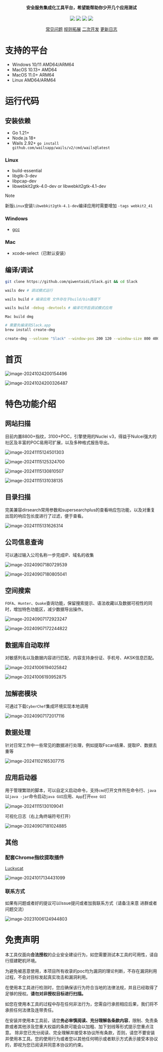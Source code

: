 <h4 align="center">安全服务集成化工具平台，希望能帮助你少开几个应用测试</h4>

<p align="center">
<img src="https://img.shields.io/github/go-mod/go-version/qiwentaidi/Slack?filename=go.mod">
<img src="https://img.shields.io/badge/wails-v2.9.2-blue">
<a href="https://github.com/qiwentaidi/Slack/releases/"><img src="https://img.shields.io/github/v/release/qiwentaidi/Slack"></a>
<a href="https://github.com/qiwentaidi/Slack/releases/"><img src="https://img.shields.io/github/downloads/qiwentaidi/Slack/total"></a>
</p>
<p align="center">
<a href="https://github.com/qiwentaidi/Slack/wiki/%E5%B8%B8%E8%A7%81%E9%97%AE%E9%A2%98">常见问题</a>
<a href="https://github.com/qiwentaidi/Slack/wiki/%E7%BD%91%E7%AB%99%E6%89%AB%E6%8F%8F%E8%A7%84%E5%88%99%E4%BA%8C%E6%AC%A1%E6%8B%93%E5%B1%95">规则拓展</a>
<a href="https://github.com/qiwentaidi/Slack/wiki/%E4%BA%8C%E6%AC%A1%E5%BC%80%E5%8F%91">二次开发</a>
<a href="https://github.com/qiwentaidi/Slack/wiki/%E6%9B%B4%E6%96%B0%E6%97%A5%E5%BF%97">更新日志</a>
</p>



# 支持的平台

- Windows 10/11 AMD64/ARM64
- MacOS 10.13+ AMD64
- MacOS 11.0+ ARM64
- Linux AMD64/ARM64

# 运行代码

## 安装依赖

- Go 1.21+
- Node.js 18+
- Wails 2.92+  `go install github.com/wailsapp/wails/v2/cmd/wails@latest`

### Linux

- build-essential
- libgtk-3-dev
- libpcap-dev
- libwebkit2gtk-4.0-dev or libwebkit2gtk-4.1-dev

> [!NOTE]
>
> 新版`Linux`安装`libwebkit2gtk-4.1-dev`编译应用时需要增加 `-tags webkit2_41`

### Windows

- [gcc](https://github.com/niXman/mingw-builds-binaries/releases)

### Mac

- xcode-select（已默认安装）

## 编译/调试

``````sh
git clone https://github.com/qiwentaidi/Slack.git && cd Slack

wails dev # 调试模式运行

wails build # 编译应用 文件存在于build/bin路径下

wails build -debug -devtools # 编译可开启调试模式应用
``````

`Mac build dmg`

``````sh
# 需要先编译完Slack.app
brew install create-dmg

create-dmg --volname "Slack" --window-pos 200 120 --window-size 800 400 --icon-size 100  --icon "Slack.app" 200 190 --app-drop-link 600 185 --hide-extension "Slack.app" --volicon build/bin/Slack.app/Contents/Resources/iconfile.icns  "Slack.dmg" build/bin/Slack.app
``````

# 首页

![image-20241024200154496](assets/image-20241024200154496.png)

![image-20241024200326487](assets/image-20241024200326487.png)

# 特色功能介绍

## 网站扫描

目前内置8800+指纹，3100+POC，引擎使用的Nuclei v3，得益于Nulcei强大的社区及丰富的POC易用可扩展，以及多种格式报告导出。

![image-20241115124501303](assets/image-20241115124501303.png)

![image-20241115125324700](assets/image-20241115125324700.png)

![image-20241115130810507](assets/image-20241115130810507.png)

![image-20241115131038135](assets/image-20241115131038135.png)

## 目录扫描

完美兼容dirsearch常用参数和supersearchplus的查看响应包功能，以及对重复出现的响应包长度进行了过滤，便于查看。

![image-20241115131626314](assets/image-20241115131626314.png)

## 公司信息查询

可以通过输入公司名称一步完成IP、域名的收集

![image-20240907180729539](assets/image-20240907180729539.png)

![image-20240907180805041](assets/image-20240907180805041.png)

## 空间搜索

`FOFA`、`Hunter`、`Quake`查询功能，保留搜索提示、语法收藏以及数据可视性的同时，增加特色功能区，减少数据导出操作。

![image-20240907172923247](assets/image-20240907172923247.png)

![image-20240907172244822](assets/image-20240907172244822.png)

## 数据库自动取样

对敏感列名以及数据内容进行匹配，内容支持身份证、手机号、AKSK信息匹配。

![image-20241006194025842](assets/image-20241006194025842.png)

![image-20241006193952875](assets/image-20241006193952875.png)

## 加解密模块

可通过下载`CyberChef`集成环境实现本地调用

![image-20240907172017116](assets/image-20240907172017116.png)

## 数据处理

针对日常工作中一些常见的数据进行处理，例如提取Fscan结果、提取IP、数据去重等

![image-20241102165307715](assets/image-20241102165307715.png)

## 应用启动器

用于管理繁琐的脚本，可以自定义启动命令，支持`cmd`打开文件所在命令行、`java`以`java -jar`命令启动`java GUI`应用、`App`打开`exe GUI`

![image-20241115130109041](assets/image-20241115130109041.png)

可视化日志（右上角终端符号打开）

![image-20240907181024885](assets/image-20240907181024885.png)

## 其他

### 配套Chrome指纹提取插件

[Luckycat](https://github.com/qiwentaidi/LuckyCat/)

![image-20241017134431099](assets/image-20241017134431099.png)

### 联系方式

如果有问题或者好的提议可以Issue提问或者加我联系方式（请备注来意 进群或者问题交流）

![image-20231006124944803](assets/image-20231006124944803.png)

# 免责声明

本工具仅面向**合法授权**的企业安全建设行为，如您需要测试本工具的可用性，请自行搭建靶机环境。

为避免被恶意使用，本项目所有收录的poc均为漏洞的理论判断，不存在漏洞利用过程，不会对目标发起真实攻击和漏洞利用。

在使用本工具进行检测时，您应确保该行为符合当地的法律法规，并且已经取得了足够的授权。**请勿对非授权目标进行扫描。**

如您在使用本工具的过程中存在任何非法行为，您需自行承担相应后果，我们将不承担任何法律及连带责任。

在安装并使用本工具前，请您**务必审慎阅读、充分理解各条款内容**，限制、免责条款或者其他涉及您重大权益的条款可能会以加粗、加下划线等形式提示您重点注意。 除非您已充分阅读、完全理解并接受本协议所有条款，否则，请您不要安装并使用本工具。您的使用行为或者您以其他任何明示或者默示方式表示接受本协议的，即视为您已阅读并同意本协议的约束。
